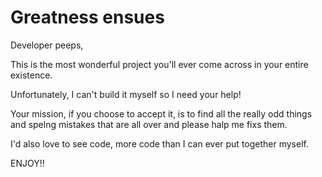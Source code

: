 # Greatness ensues

Developer peeps,

This is the most wonderful project you'll ever come across in your entire existence.

Unfortunately, I can't build it myself so I need your help!

Your mission, if you choose to accept it, is to find all the really odd things and spelng mistakes that are all over and please halp me fixs them.

I'd also love to see code, more code than I can ever put together myself.

ENJOY!!
